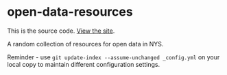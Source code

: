# open-data-resources

This is the source code. [View the site](http://technickle.github.io/open-data-resources/).

A random collection of resources for open data in NYS.

Reminder - use `git update-index --assume-unchanged _config.yml` on your local copy to maintain different configuration settings. 
